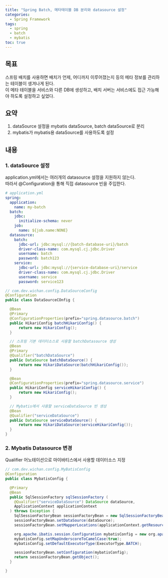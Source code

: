 ```yaml
---
title: "Spring Batch, 메타테이블 DB 분리와 datasource 설정"
categories:
  - Spring Framework
tags:
  - spring
  - batch
  - mybatis
toc: true
---
```


## 목표

스프링 배치를 사용하면 배치가 언제, 어디까지 이루어졌는지 등의 메타 정보를 관리하는 테이블이 생겨나게 된다.  
이 메타 테이블을 서비스와 다른 DB에 생성하고, 배치 서버는 서비스에도 접근 가능해야 하도록 설정하고 싶었다.

## 요약

1. dataSource 설정을 mybatis dataSource, batch dataSource로 분리
2. mybatis가 mybatis용 dataSource를 사용하도록 설정

## 내용

### 1. dataSource 설정

application.yml에서는 여러개의 datasource 설정을 지원하지 않는다.  
따라서 @Configuration을 통해 직접 datasource 빈을 주입한다.

```yaml
# application.yml
spring:
  application:
    name: my-batch
  batch:
    jdbc:
      initialize-schema: never
    job:
      name: ${job.name:NONE}
  datasource:
    batch:
      jdbc-url: jdbc:mysql://{batch-database-uri}/batch
      driver-class-name: com.mysql.cj.jdbc.Driver
      username: batch
      password: batch123
    service:
      jdbc-url: jdbc:mysql://{service-database-uri}/service
      driver-class-name: com.mysql.cj.jdbc.Driver
      username: service
      password: service123
```

```java
// com.dev.wichan.config.DataSourceConfig
@Configuration
public class DataSourceCOnfig {

  @Bean
  @Primary
  @ConfigurationProperties(prefix="spring.datasource.batch")
  public HikariConfig batchHikariConfig() {
      return new HikariConfig();
  }

  // 스프링 기본 데이터소스로 사용할 batchDatasource 생성
  @Bean
  @Primary
  @Qualifier("batchDataSource")
  public DataSource batchDataSource() {
      return new HikariDataSource(batchHikariConfig());
  }

  @Bean
  @ConfigurationProperties(prefix="spring.datasource.service")
  public HikariConfig serviceHikariConfig() {
      return new HikariConfig();
  }

  // Mybatis에서 사용할 serviceDataSource 빈 생성
  @Bean
  @Qualifier("serviceDataSource")
  public DataSource serviceDataSource() {
      return new HikariDataSource(serviceHikariConfig());
  }
}
```

### 2. Mybatis Datasource 변경

Qualifier 어노테이션으로 마이바티스에서 사용할 데이터소스 지정

```java
// com.dev.wichan.config.MyBatisConfig
@Configuration
public class MybatisConfig {

  @Primary
  @Bean
  public SqlSessionFactory sqlSessionFactory (
    @Qualifier("serviceDataSource") DataSource dataSource,
    ApplicationContext applicationContext
  ) throws Exception {
    SqlSessionFactoryBean sessionFactoryBean = new SqlSessionFactoryBean();
    sessionFactoryBean.setDataSource(dataSource);
    sessionFactoryBean.setMapperLocations(applicationContext.getResources("classpath:mapper/**/*.xml"));

    org.apache.ibatis.session.Configuration mybatisConfig = new org.apache.ibatis.session.Configuration();
    mybatisConfig.setMapUnderscoreToCamelCase(true);
    mybatisConfig.setDefaultExecutorType(ExecutorType.BATCH);

    sessionFactoryBean.setConfiguration(mybatisConfig);
    return sessionFactoryBean.getObject();
  }

}

```
